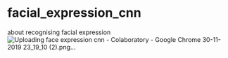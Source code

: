 # facial_expression_cnn
about recognising facial expression
![Uploading face expression cnn - Colaboratory - Google Chrome 30-11-2019 23_19_10 (2).png…]()
